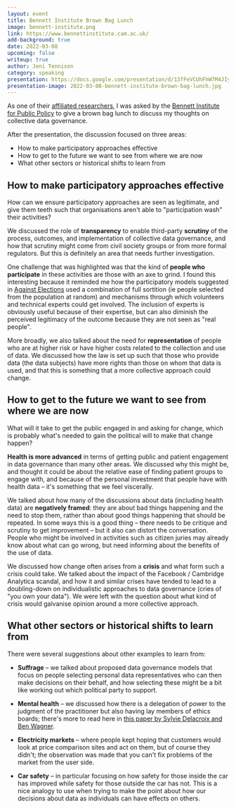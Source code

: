 ```yaml
---
layout: event
title: Bennett Institute Brown Bag Lunch
image: bennett-institute.png
link: https://www.bennettinstitute.cam.ac.uk/
add-background: true
date: 2022-03-08
upcoming: false
writeup: true
author: Jeni Tennison
category: speaking
presentation: https://docs.google.com/presentation/d/13fFeVCUhFhW7M4JIy3Nktr83-XoUrpxth6mALp4avOk/edit?usp=sharing
presentation-image: 2022-03-08-bennett-institute-brown-bag-lunch.jpg
---
```

As one of their [affiliated researchers](https://www.bennettinstitute.cam.ac.uk/about-us/affiliated-researcher/), I was asked by the [Bennett Institute for Public Policy](https://www.bennettinstitute.cam.ac.uk/) to give a brown bag lunch to discuss my thoughts on collective data governance.

After the presentation, the discussion focused on three areas:

* How to make participatory approaches effective
* How to get to the future we want to see from where we are now
* What other sectors or historical shifts to learn from

<!--more-->

## How to make participatory approaches effective

How can we ensure participatory approaches are seen as legitimate, and give them teeth such that organisations aren't able to "participation wash" their activities?

We discussed the role of **transparency** to enable third-party **scrutiny** of the process, outcomes, and implementation of collective data governance, and how that scrutiny might come from civil society groups or from more formal regulators. But this is definitely an area that needs further investigation.

One challenge that was highlighted was that the kind of **people who participate** in these activities are those with an axe to grind. I found this interesting because it reminded me how the participatory models suggested in [Against Elections](https://www.goodreads.com/book/show/30957274-against-elections) used a combination of full sortition (ie people selected from the population at random) and mechanisms through which volunteers and technical experts could get involved. The inclusion of experts is obviously useful because of their expertise, but can also diminish the perceived legitimacy of the outcome because they are not seen as "real people".

More broadly, we also talked about the need for **representation** of people who are at higher risk or have higher costs related to the collection and use of data. We discussed how the law is set up such that those who provide data (the data subjects) have more rights than those on whom that data is used, and that this is something that a more collective approach could change.

## How to get to the future we want to see from where we are now

What will it take to get the public engaged in and asking for change, which is probably what's needed to gain the political will to make that change happen?

**Health is more advanced** in terms of getting public and patient engagement in data governance than many other areas. We discussed why this might be, and thought it could be about the relative ease of finding patient groups to engage with, and because of the personal investment that people have with health data – it's something that we feel viscerally.

We talked about how many of the discussions about data (including health data) are **negatively framed**: they are about bad things happening and the need to stop them, rather than about good things happening that should be repeated. In some ways this is a good thing – there needs to be critique and scrutiny to get improvement – but it also can distort the conversation. People who might be involved in activities such as citizen juries may already know about what can go wrong, but need informing about the benefits of the use of data.

We discussed how change often arises from a **crisis** and what form such a crisis could take. We talked about the impact of the Facebook / Cambridge Analytica scandal, and how it and similar crises have tended to lead to a doubling-down on individualistic approaches to data governance (cries of "you own your data"). We were left with the question about what kind of crisis would galvanise opinion around a more collective approach.

## What other sectors or historical shifts to learn from

There were several suggestions about other examples to learn from:

* **Suffrage** – we talked about proposed data governance models that focus on people selecting personal data representatives who can then make decisions on their behalf, and how selecting these might be a bit like working out which political party to support.

* **Mental health** – we discussed how there is a delegation of power to the judgment of the practitioner but also having lay members of ethics boards; there's more to read here in [this paper by Sylvie Delacroix and Ben Wagner](https://www.sciencedirect.com/science/article/pii/S0267364920301254#cit_22).

* **Electricity markets** – where people kept hoping that customers would look at price comparison sites and act on them, but of course they didn't; the observation was made that you can't fix problems of the market from the user side.

* **Car safety** – in particular focusing on how safety for those inside the car has improved while safety for those outside the car has not. This is a nice analogy to use when trying to make the point about how our decisions about data as individuals can have effects on others.
